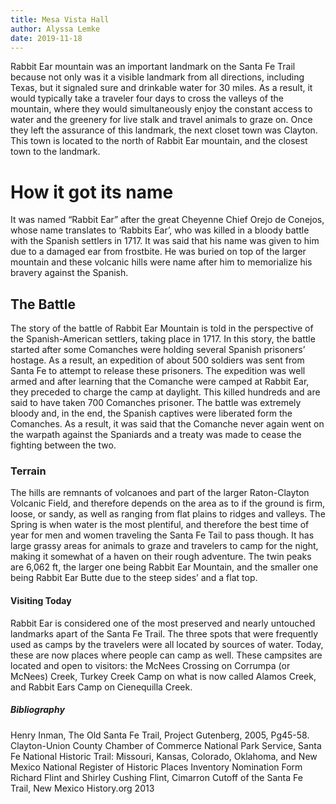 ```yaml
---
title: Mesa Vista Hall
author: Alyssa Lemke
date: 2019-11-18
---
```




Rabbit Ear mountain was an important landmark on the Santa Fe Trail because not only was it a visible landmark from all directions, including Texas, but it signaled sure and drinkable water for 30 miles. As a result, it would typically take a traveler four days to cross the valleys of the mountain, where they would simultaneously enjoy the constant access to water and the greenery for live stalk and travel animals to graze on. Once they left the assurance of this landmark, the next closet town was Clayton. This town is located to the north of Rabbit Ear mountain, and the closest town to the landmark. 

# How it got its name

It was named “Rabbit Ear” after the great Cheyenne Chief Orejo de Conejos, whose name translates to ‘Rabbits Ear’, who was killed in a bloody battle with the Spanish settlers in 1717. It was said that his name was given to him due to a damaged ear from frostbite. He was buried on top of the larger mountain and these volcanic hills were name after him to memorialize his bravery against the Spanish. 

## The Battle

The story of the battle of Rabbit Ear Mountain is told in the perspective of the Spanish-American settlers, taking place in 1717. In this story, the battle started after some Comanches were holding several Spanish prisoners’ hostage. As a result, an expedition of about 500 soldiers was sent from Santa Fe to attempt to release these prisoners. The expedition was well armed and after learning that the Comanche were camped at Rabbit Ear, they preceded to charge the camp at daylight. This killed hundreds and are said to have taken 700 Comanches prisoner. The battle was extremely bloody and, in the end, the Spanish captives were liberated form the Comanches. As a result, it was said that the Comanche never again went on the warpath against the Spaniards and a treaty was made to cease the fighting between the two. 

### Terrain

The hills are remnants of volcanoes and part of the larger Raton-Clayton Volcanic Field, and therefore depends on the area as to if the ground is firm, loose, or sandy, as well as ranging from flat plains to ridges and valleys. The Spring is when water is the most plentiful, and therefore the best time of year for men and women traveling the Santa Fe Tail to pass though. It has large grassy areas for animals to graze and travelers to camp for the night, making it somewhat of a haven on their rough adventure. The twin peaks are 6,062 ft, the larger one being Rabbit Ear Mountain, and the smaller one being Rabbit Ear Butte due to the steep sides’ and a flat top.

#### Visiting Today

Rabbit Ear is considered one of the most preserved and nearly untouched landmarks apart of the Santa Fe Trail. The three spots that were frequently used as camps by the travelers were all located by sources of water. Today, these are now places where people can camp as well. These campsites are located and open to visitors: the McNees Crossing on Corrumpa (or McNees) Creek, Turkey Creek Camp on what is now called Alamos Creek, and Rabbit Ears Camp on Cienequilla Creek.

##### Bibliography 

Henry Inman, The Old Santa Fe Trail, Project Gutenberg, 2005, Pg45-58.
Clayton-Union County Chamber of Commerce
National Park Service, Santa Fe National Historic Trail: Missouri, Kansas, Colorado, Oklahoma, and New Mexico 
National Register of Historic Places Inventory Nomination Form
Richard Flint and Shirley Cushing Flint, Cimarron Cutoff of the Santa Fe Trail, New Mexico History.org 2013

